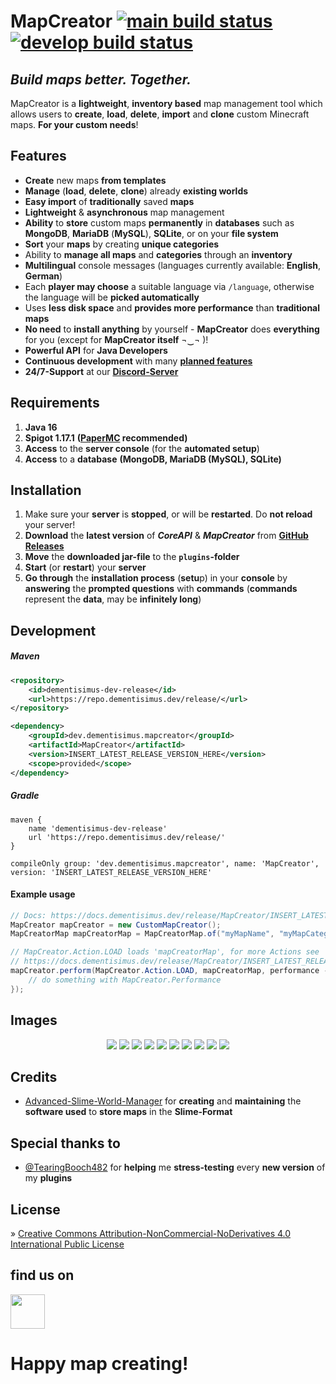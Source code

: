 # MapCreator [![main build status](https://github.com/dementisimus/MapCreator/actions/workflows/build.yml/badge.svg?branch=main)](https://github.com/dementisimus/MapCreator) [![develop build status](https://github.com/dementisimus/MapCreator/actions/workflows/build.yml/badge.svg?branch=develop)](https://github.com/dementisimus/MapCreator/tree/develop)
## _Build maps better. Together._
  
MapCreator is a **lightweight**, **inventory based** map management tool which allows users to **create**, **load**, **delete**, **import** and **clone** custom Minecraft maps. **For your custom needs**!

## **Features**

- **Create** new maps **from templates**
- **Manage** (**load**, **delete**, **clone**) already **existing worlds**
- **Easy import** of **traditionally** saved **maps**
- **Lightweight** & **asynchronous** map management
- **Ability** to **store** custom maps **permanently** in **databases** such as **MongoDB**, **MariaDB** (**MySQL**), **SQLite**, or on your **file system**
- **Sort** your **maps** by creating **unique categories**
- Ability to **manage all maps** and **categories** through an **inventory**
- **Multilingual** console messages (languages currently available: **English**, **German**)
- Each **player may choose** a suitable language via `/language`, otherwise the language will be **picked automatically**
- Uses **less disk space** and **provides more performance** than **traditional maps**
- **No need** to **install anything** by yourself - **MapCreator** does **everything** for you (except for **MapCreator itself** ¬‿¬ )!
- **Powerful API** for **Java Developers**
- **Continuous development** with many **[planned features]**
- **24/7-Support** at our **[Discord-Server]**

## **Requirements**

1. **Java 16**
2. **Spigot 1.17.1** **([PaperMC] recommended)**
3. **Access** to the **server console** (for the **automated setup**)
4. **Access** to a **database** **(MongoDB, MariaDB (MySQL), SQLite)**

## **Installation**

1. Make sure your **server** is **stopped**, or will be **restarted**. Do **not reload** your server!
2. **Download** the **latest version** of _**CoreAPI**_ & _**MapCreator**_ from **[GitHub Releases]**
3. **Move** the **downloaded jar-file** to the **`plugins`-folder**
4. **Start** (or **restart**) your **server**
5. **Go through** the **installation process** (**setu**p) in your **console** by **answering** the **prompted questions** with **commands** (**commands** represent the **data**, may be **infinitely long**)

## **Development**

##### Maven
```xml
<repository>
    <id>dementisimus-dev-release</id>
    <url>https://repo.dementisimus.dev/release/</url>
</repository>

<dependency>
    <groupId>dev.dementisimus.mapcreator</groupId>
    <artifactId>MapCreator</artifactId>
    <version>INSERT_LATEST_RELEASE_VERSION_HERE</version>
    <scope>provided</scope>
</dependency>
```

##### Gradle
```
maven {
    name 'dementisimus-dev-release'
    url 'https://repo.dementisimus.dev/release/'
}

compileOnly group: 'dev.dementisimus.mapcreator', name: 'MapCreator', version: 'INSERT_LATEST_RELEASE_VERSION_HERE'
```

#### Example usage
```java
// Docs: https://docs.dementisimus.dev/release/MapCreator/INSERT_LATEST_RELEASE_VERSION_HERE/dev/dementisimus/mapcreator/creator/api/package-summary.html
MapCreator mapCreator = new CustomMapCreator();
MapCreatorMap mapCreatorMap = MapCreatorMap.of("myMapName", "myMapCategory");

// MapCreator.Action.LOAD loads 'mapCreatorMap', for more Actions see 
// https://docs.dementisimus.dev/release/MapCreator/INSERT_LATEST_RELEASE_VERSION_HERE/dev/dementisimus/mapcreator/creator/api/MapCreator.Action.html
mapCreator.perform(MapCreator.Action.LOAD, mapCreatorMap, performance -> {
    // do something with MapCreator.Performance
});
```

## **Images**

<p align="center">
  <img src="https://dementisimus.dev/img/MapCreator/overview.jpg" />
  <img src="https://dementisimus.dev/img/MapCreator/map_overview.jpg" />
  <img src="https://dementisimus.dev/img/MapCreator/choose_template.jpg" />
  <img src="https://dementisimus.dev/img/MapCreator/world_import.jpg" />
  <img src="https://dementisimus.dev/img/MapCreator/name.jpg" />
  <img src="https://dementisimus.dev/img/MapCreator/load.jpg" />
  <img src="https://dementisimus.dev/img/MapCreator/teleport.jpg" />
  <img src="https://dementisimus.dev/img/MapCreator/save.jpg" />
  <img src="https://dementisimus.dev/img/MapCreator/leave-without-saving.jpg" />
  <img src="https://dementisimus.dev/img/MapCreator/delete.jpg" />
</p>


## **Credits**

- [Advanced-Slime-World-Manager] for **creating** and **maintaining** the **software used** to **store maps** in the **Slime-Format**

## **Special thanks to**

- [@TearingBooch482] for **helping** me **stress-testing** every **new version** of my **plugins**

## **License**

» [Creative Commons Attribution-NonCommercial-NoDerivatives 4.0 International Public License]

## find us on

[<img src="https://discordapp.com/assets/e4923594e694a21542a489471ecffa50.svg" alt="" height="55" />](https://discord.gg/sTRg8A7)

# **Happy map creating!**

   [planned features]: <https://github.com/dementisimus/MapCreator/issues>
   [Discord-Server]: <https://discord.gg/sTRg8A7>
   
   [PaperMC]: <https://papermc.io/downloads>

   [GitHub Releases]: <https://github.com/dementisimus/MapCreator/releases>
   
   [Advanced-Slime-World-Manager]: <https://github.com/Paul19988/Advanced-Slime-World-Manager>
   [@TearingBooch482]: <https://github.com/TearingBooch482>
   
   [Creative Commons Attribution-NonCommercial-NoDerivatives 4.0 International Public License]: <https://creativecommons.org/licenses/by-nc-nd/4.0/>
